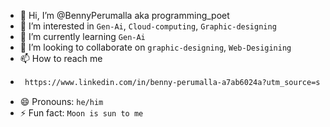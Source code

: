 - 👋 Hi, I’m @BennyPerumalla aka programming_poet
- 👀 I’m interested in `Gen-Ai`, `Cloud-computing`, `Graphic-designing`
- 🌱 I’m currently learning `Gen-Ai`
- 💞️ I’m looking to collaborate on `graphic-designing`, `Web-Desigining`
- 📫 How to reach me
- ``` bash
   https://www.linkedin.com/in/benny-perumalla-a7ab6024a?utm_source=share&utm_campaign=share_via&utm_content=profile&utm_medium=android_app
  ```
- 😄 Pronouns: `he/him`
- ⚡ Fun fact: `Moon is sun to me`

<!---
BennyPerumalla/BennyPerumalla is a ✨ special ✨ repository because its `README.md` (this file) appears on your GitHub profile.
You can click the Preview link to take a look at your changes.
--->
